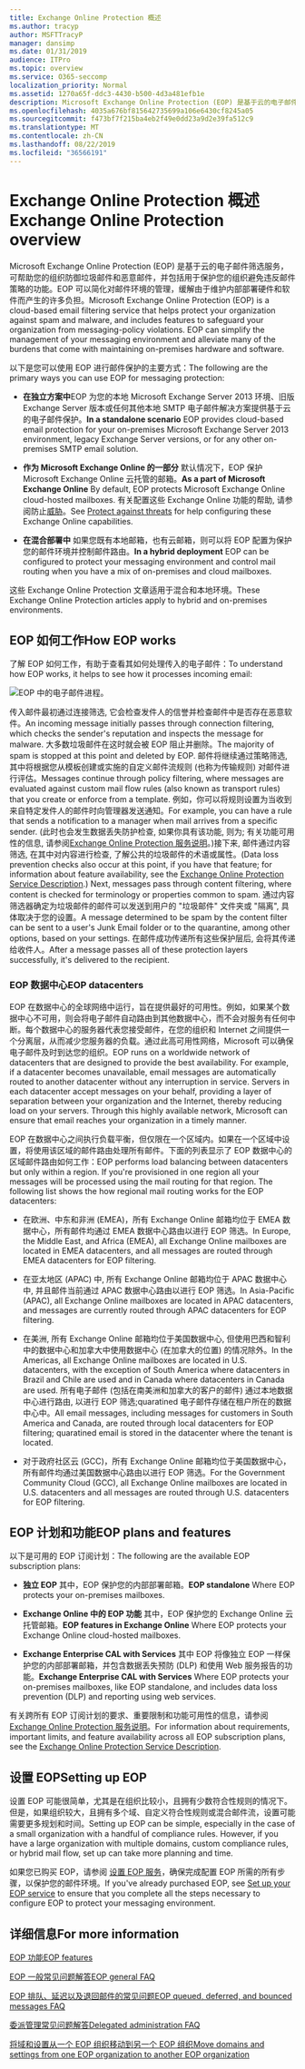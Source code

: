 ```yaml
---
title: Exchange Online Protection 概述
ms.author: tracyp
author: MSFTTracyP
manager: dansimp
ms.date: 01/31/2019
audience: ITPro
ms.topic: overview
ms.service: O365-seccomp
localization_priority: Normal
ms.assetid: 1270a65f-ddc3-4430-b500-4d3a481efb1e
description: Microsoft Exchange Online Protection (EOP) 是基于云的电子邮件筛选服务，可帮助您的组织防御垃圾邮件和恶意邮件，并包括用于保护您的组织避免违反邮件策略的功能。
ms.openlocfilehash: 4035a676bf815642735699a106e6430cf8245a05
ms.sourcegitcommit: f473bf7f215ba4eb2f49e0dd23a9d2e39fa512c9
ms.translationtype: MT
ms.contentlocale: zh-CN
ms.lasthandoff: 08/22/2019
ms.locfileid: "36566191"
---
```

# <a name="exchange-online-protection-overview"></a><span data-ttu-id="b2040-103">Exchange Online Protection 概述</span><span class="sxs-lookup"><span data-stu-id="b2040-103">Exchange Online Protection overview</span></span>

<span data-ttu-id="b2040-p101">Microsoft Exchange Online Protection (EOP) 是基于云的电子邮件筛选服务，可帮助您的组织防御垃圾邮件和恶意邮件，并包括用于保护您的组织避免违反邮件策略的功能。EOP 可以简化对邮件环境的管理，缓解由于维护内部部署硬件和软件而产生的许多负担。</span><span class="sxs-lookup"><span data-stu-id="b2040-p101">Microsoft Exchange Online Protection (EOP) is a cloud-based email filtering service that helps protect your organization against spam and malware, and includes features to safeguard your organization from messaging-policy violations. EOP can simplify the management of your messaging environment and alleviate many of the burdens that come with maintaining on-premises hardware and software.</span></span>
  
<span data-ttu-id="b2040-106">以下是您可以使用 EOP 进行邮件保护的主要方式：</span><span class="sxs-lookup"><span data-stu-id="b2040-106">The following are the primary ways you can use EOP for messaging protection:</span></span>
  
- <span data-ttu-id="b2040-107">**在独立方案中**EOP 为您的本地 Microsoft Exchange Server 2013 环境、旧版 Exchange Server 版本或任何其他本地 SMTP 电子邮件解决方案提供基于云的电子邮件保护。</span><span class="sxs-lookup"><span data-stu-id="b2040-107">**In a standalone scenario** EOP provides cloud-based email protection for your on-premises Microsoft Exchange Server 2013 environment, legacy Exchange Server versions, or for any other on-premises SMTP email solution.</span></span> 
    
- <span data-ttu-id="b2040-108">**作为 Microsoft Exchange Online 的一部分** 默认情况下，EOP 保护 Microsoft Exchange Online 云托管的邮箱。</span><span class="sxs-lookup"><span data-stu-id="b2040-108">**As a part of Microsoft Exchange Online** By default, EOP protects Microsoft Exchange Online cloud-hosted mailboxes.</span></span> <span data-ttu-id="b2040-109">有关配置这些 Exchange Online 功能的帮助, 请参阅防止[威胁](../protect-against-threats.md)。</span><span class="sxs-lookup"><span data-stu-id="b2040-109">See [Protect against threats](../protect-against-threats.md) for help configuring these Exchange Online capabilities.</span></span> 
    
- <span data-ttu-id="b2040-110">**在混合部署中** 如果您既有本地邮箱，也有云邮箱，则可以将 EOP 配置为保护您的邮件环境并控制邮件路由。</span><span class="sxs-lookup"><span data-stu-id="b2040-110">**In a hybrid deployment** EOP can be configured to protect your messaging environment and control mail routing when you have a mix of on-premises and cloud mailboxes.</span></span> 

<span data-ttu-id="b2040-111">这些 Exchange Online Protection 文章适用于混合和本地环境。</span><span class="sxs-lookup"><span data-stu-id="b2040-111">These Exchange Online Protection articles apply to hybrid and on-premises environments.</span></span> 
    
## <a name="how-eop-works"></a><span data-ttu-id="b2040-112">EOP 如何工作</span><span class="sxs-lookup"><span data-stu-id="b2040-112">How EOP works</span></span>

<span data-ttu-id="b2040-113">了解 EOP 如何工作，有助于查看其如何处理传入的电子邮件：</span><span class="sxs-lookup"><span data-stu-id="b2040-113">To understand how EOP works, it helps to see how it processes incoming email:</span></span>

![EOP 中的电子邮件进程。](../media/GitHubBugs/emailprocessingineop.png)
  
<span data-ttu-id="b2040-115">传入邮件最初通过连接筛选, 它会检查发件人的信誉并检查邮件中是否存在恶意软件。</span><span class="sxs-lookup"><span data-stu-id="b2040-115">An incoming message initially passes through connection filtering, which checks the sender's reputation and inspects the message for malware.</span></span> <span data-ttu-id="b2040-116">大多数垃圾邮件在这时就会被 EOP 阻止并删除。</span><span class="sxs-lookup"><span data-stu-id="b2040-116">The majority of spam is stopped at this point and deleted by EOP.</span></span> <span data-ttu-id="b2040-117">邮件将继续通过策略筛选, 其中将根据您从模板创建或实施的自定义邮件流规则 (也称为传输规则) 对邮件进行评估。</span><span class="sxs-lookup"><span data-stu-id="b2040-117">Messages continue through policy filtering, where messages are evaluated against custom mail flow rules (also known as transport rules) that you create or enforce from a template.</span></span> <span data-ttu-id="b2040-118">例如，你可以将规则设置为当收到来自特定发件人的邮件时向管理器发送通知。</span><span class="sxs-lookup"><span data-stu-id="b2040-118">For example, you can have a rule that sends a notification to a manager when mail arrives from a specific sender.</span></span> <span data-ttu-id="b2040-119">(此时也会发生数据丢失防护检查, 如果你具有该功能, 则为; 有关功能可用性的信息, 请参阅[Exchange Online Protection 服务说明](https://go.microsoft.com/fwlink/p/?LinkId=320619)。)接下来, 邮件通过内容筛选, 在其中对内容进行检查, 了解公共的垃圾邮件的术语或属性。</span><span class="sxs-lookup"><span data-stu-id="b2040-119">(Data loss prevention checks also occur at this point, if you have that feature; for information about feature availability, see the [Exchange Online Protection Service Description](https://go.microsoft.com/fwlink/p/?LinkId=320619).) Next, messages pass through content filtering, where content is checked for terminology or properties common to spam.</span></span> <span data-ttu-id="b2040-120">通过内容筛选器确定为垃圾邮件的邮件可以发送到用户的 "垃圾邮件" 文件夹或 "隔离", 具体取决于您的设置。</span><span class="sxs-lookup"><span data-stu-id="b2040-120">A message determined to be spam by the content filter can be sent to a user's Junk Email folder or to the quarantine, among other options, based on your settings.</span></span> <span data-ttu-id="b2040-121">在邮件成功传递所有这些保护层后, 会将其传递给收件人。</span><span class="sxs-lookup"><span data-stu-id="b2040-121">After a message passes all of these protection layers successfully, it's delivered to the recipient.</span></span>
  
### <a name="eop-datacenters"></a><span data-ttu-id="b2040-122">EOP 数据中心</span><span class="sxs-lookup"><span data-stu-id="b2040-122">EOP datacenters</span></span>

<span data-ttu-id="b2040-p104">EOP 在数据中心的全球网络中运行，旨在提供最好的可用性。例如，如果某个数据中心不可用，则会将电子邮件自动路由到其他数据中心，而不会对服务有任何中断。每个数据中心的服务器代表您接受邮件，在您的组织和 Internet 之间提供一个分离层，从而减少您服务器的负载。通过此高可用性网络，Microsoft 可以确保电子邮件及时到达您的组织。</span><span class="sxs-lookup"><span data-stu-id="b2040-p104">EOP runs on a worldwide network of datacenters that are designed to provide the best availability. For example, if a datacenter becomes unavailable, email messages are automatically routed to another datacenter without any interruption in service. Servers in each datacenter accept messages on your behalf, providing a layer of separation between your organization and the Internet, thereby reducing load on your servers. Through this highly available network, Microsoft can ensure that email reaches your organization in a timely manner.</span></span> 
  
<span data-ttu-id="b2040-p105">EOP 在数据中心之间执行负载平衡，但仅限在一个区域内。如果在一个区域中设置，将使用该区域的邮件路由处理所有邮件。下面的列表显示了 EOP 数据中心的区域邮件路由如何工作：</span><span class="sxs-lookup"><span data-stu-id="b2040-p105">EOP performs load balancing between datacenters but only within a region. If you're provisioned in one region all your messages will be processed using the mail routing for that region. The following list shows the how regional mail routing works for the EOP datacenters:</span></span>
  
    
- <span data-ttu-id="b2040-130">在欧洲、中东和非洲 (EMEA)，所有 Exchange Online 邮箱均位于 EMEA 数据中心，所有邮件均通过 EMEA 数据中心路由以进行 EOP 筛选。</span><span class="sxs-lookup"><span data-stu-id="b2040-130">In Europe, the Middle East, and Africa (EMEA), all Exchange Online mailboxes are located in EMEA datacenters, and all messages are routed through EMEA datacenters for EOP filtering.</span></span>
    
- <span data-ttu-id="b2040-131">在亚太地区 (APAC) 中, 所有 Exchange Online 邮箱均位于 APAC 数据中心中, 并且邮件当前通过 APAC 数据中心路由以进行 EOP 筛选。</span><span class="sxs-lookup"><span data-stu-id="b2040-131">In Asia-Pacific (APAC), all Exchange Online mailboxes are located in APAC datacenters, and messages are currently routed through APAC datacenters for EOP filtering.</span></span>

- <span data-ttu-id="b2040-132">在美洲, 所有 Exchange Online 邮箱均位于美国数据中心, 但使用巴西和智利中的数据中心和加拿大中使用数据中心 (在加拿大的位置) 的情况除外。</span><span class="sxs-lookup"><span data-stu-id="b2040-132">In the Americas, all Exchange Online mailboxes are located in U.S. datacenters, with the exception of South America where datacenters in Brazil and Chile are used and in Canada where datacenters in Canada are used.</span></span> <span data-ttu-id="b2040-133">所有电子邮件 (包括在南美洲和加拿大的客户的邮件) 通过本地数据中心进行路由, 以进行 EOP 筛选;quaratined 电子邮件存储在租户所在的数据中心中。</span><span class="sxs-lookup"><span data-stu-id="b2040-133">All email messages, including messages for customers in South America and Canada, are routed through local datacenters for EOP filtering; quaratined email is stored in the datacenter where the tenant is located.</span></span>
    
- <span data-ttu-id="b2040-134">对于政府社区云 (GCC)，所有 Exchange Online 邮箱均位于美国数据中心，所有邮件均通过美国数据中心路由以进行 EOP 筛选。</span><span class="sxs-lookup"><span data-stu-id="b2040-134">For the Government Community Cloud (GCC), all Exchange Online mailboxes are located in U.S. datacenters and all messages are routed through U.S. datacenters for EOP filtering.</span></span>
    
## <a name="eop-plans-and-features"></a><span data-ttu-id="b2040-135">EOP 计划和功能</span><span class="sxs-lookup"><span data-stu-id="b2040-135">EOP plans and features</span></span>

<span data-ttu-id="b2040-136">以下是可用的 EOP 订阅计划：</span><span class="sxs-lookup"><span data-stu-id="b2040-136">The following are the available EOP subscription plans:</span></span>
  
- <span data-ttu-id="b2040-137">**独立 EOP** 其中，EOP 保护您的内部部署邮箱。</span><span class="sxs-lookup"><span data-stu-id="b2040-137">**EOP standalone** Where EOP protects your on-premises mailboxes.</span></span> 
    
- <span data-ttu-id="b2040-138">**Exchange Online 中的 EOP 功能** 其中，EOP 保护您的 Exchange Online 云托管邮箱。</span><span class="sxs-lookup"><span data-stu-id="b2040-138">**EOP features in Exchange Online** Where EOP protects your Exchange Online cloud-hosted mailboxes.</span></span> 
    
- <span data-ttu-id="b2040-139">**Exchange Enterprise CAL with Services** 其中 EOP 将像独立 EOP 一样保护您的内部部署邮箱，并包含数据丢失预防 (DLP) 和使用 Web 服务报告的功能。</span><span class="sxs-lookup"><span data-stu-id="b2040-139">**Exchange Enterprise CAL with Services** Where EOP protects your on-premises mailboxes, like EOP standalone, and includes data loss prevention (DLP) and reporting using web services.</span></span> 
    
<span data-ttu-id="b2040-140">有关跨所有 EOP 订阅计划的要求、重要限制和功能可用性的信息，请参阅 [Exchange Online Protection 服务说明](https://go.microsoft.com/fwlink/p/?LinkId=320619)。</span><span class="sxs-lookup"><span data-stu-id="b2040-140">For information about requirements, important limits, and feature availability across all EOP subscription plans, see the [Exchange Online Protection Service Description](https://go.microsoft.com/fwlink/p/?LinkId=320619).</span></span>
  
## <a name="setting-up-eop"></a><span data-ttu-id="b2040-141">设置 EOP</span><span class="sxs-lookup"><span data-stu-id="b2040-141">Setting up EOP</span></span>

<span data-ttu-id="b2040-p107">设置 EOP 可能很简单，尤其是在组织比较小，且拥有少数符合性规则的情况下。但是，如果组织较大，且拥有多个域、自定义符合性规则或混合邮件流，设置可能需要更多规划和时间。</span><span class="sxs-lookup"><span data-stu-id="b2040-p107">Setting up EOP can be simple, especially in the case of a small organization with a handful of compliance rules. However, if you have a large organization with multiple domains, custom compliance rules, or hybrid mail flow, set up can take more planning and time.</span></span>
  
<span data-ttu-id="b2040-144">如果您已购买 EOP，请参阅 [设置 EOP 服务](set-up-your-eop-service.md)，确保完成配置 EOP 所需的所有步骤，以保护您的邮件环境。</span><span class="sxs-lookup"><span data-stu-id="b2040-144">If you've already purchased EOP, see [Set up your EOP service](set-up-your-eop-service.md) to ensure that you complete all the steps necessary to configure EOP to protect your messaging environment.</span></span> 
  
## <a name="for-more-information"></a><span data-ttu-id="b2040-145">详细信息</span><span class="sxs-lookup"><span data-stu-id="b2040-145">For more information</span></span>

[<span data-ttu-id="b2040-146">EOP 功能</span><span class="sxs-lookup"><span data-stu-id="b2040-146">EOP features</span></span>](eop-features.md)
  
[<span data-ttu-id="b2040-147">EOP 一般常见问题解答</span><span class="sxs-lookup"><span data-stu-id="b2040-147">EOP general FAQ</span></span>](eop-general-faq.md)
  
[<span data-ttu-id="b2040-148">EOP 排队、延迟以及退回邮件的常见问题</span><span class="sxs-lookup"><span data-stu-id="b2040-148">EOP queued, deferred, and bounced messages FAQ</span></span>](eop-queued-deferred-and-bounced-messages-faq.md)
  
[<span data-ttu-id="b2040-149">委派管理常见问题解答</span><span class="sxs-lookup"><span data-stu-id="b2040-149">Delegated administration FAQ</span></span>](delegated-administration-faq.md)
  
[<span data-ttu-id="b2040-150">将域和设置从一个 EOP 组织移动到另一个 EOP 组织</span><span class="sxs-lookup"><span data-stu-id="b2040-150">Move domains and settings from one EOP organization to another EOP organization</span></span>](move-domains-and-settings-from-one-eop-organization-to-another-eop-organization.md)
  

